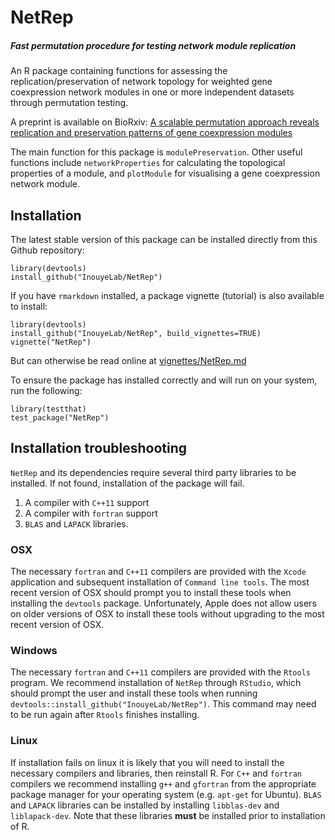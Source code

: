 # NetRep
##### Fast permutation procedure for testing network module replication

An R package containing functions for assessing the replication/preservation of 
network topology for weighted gene coexpression network modules in one or more
independent datasets through permutation testing.

A preprint is available on BioRxiv: [A scalable permutation approach reveals replication and preservation patterns of gene coexpression modules](http://biorxiv.org/content/early/2015/10/21/029553)

The main function for this package is `modulePreservation`. Other
useful functions include `networkProperties` for calculating the
topological properties of a module, and `plotModule` for visualising a
gene coexpression network module.

## Installation

The latest stable version of this package can be installed directly from this
Github repository:

```{r}
library(devtools)
install_github("InouyeLab/NetRep")
```

If you have `rmarkdown` installed, a package vignette (tutorial) is also 
available to install:

```{r}
library(devtools)
install_github("InouyeLab/NetRep", build_vignettes=TRUE)
vignette("NetRep")
```
But can otherwise be read online at [vignettes/NetRep.md](vignettes/NetRep.md)

To ensure the package has installed correctly and will run on your system, run the following:

```{r}
library(testthat)
test_package("NetRep")
```

## Installation troubleshooting

`NetRep` and its dependencies require several third party libraries to be
installed. If not found, installation of the package will fail.

 1. A compiler with `C++11` support
 2. A compiler with `fortran` support
 3. `BLAS` and `LAPACK` libraries.

### OSX

The necessary `fortran` and `C++11` compilers are provided with the `Xcode` 
application and subsequent installation of `Command line tools`. The most
recent version of OSX should prompt you to install these tools when 
installing the `devtools` package. Unfortunately, Apple does not allow
users on older versions of OSX to install these tools without upgrading
to the most recent version of OSX. 

### Windows

The necessary `fortran` and `C++11` compilers are provided with the `Rtools`
program. We recommend installation of `NetRep` through `RStudio`, which 
should prompt the user and install these tools when running 
`devtools::install_github("InouyeLab/NetRep")`. This command may need to be
run again after `Rtools` finishes installing.

### Linux

If installation fails on linux it is likely that you will need to install
the necessary compilers and libraries, then reinstall R. For `C++` and 
`fortran` compilers we recommend installing `g++` and `gfortran` from the
appropriate package manager for your operating system (e.g. `apt-get` for 
Ubuntu). `BLAS` and `LAPACK` libraries can be installed by installing 
`libblas-dev` and `liblapack-dev`. Note that these libraries **must** be
installed prior to installation of R.

